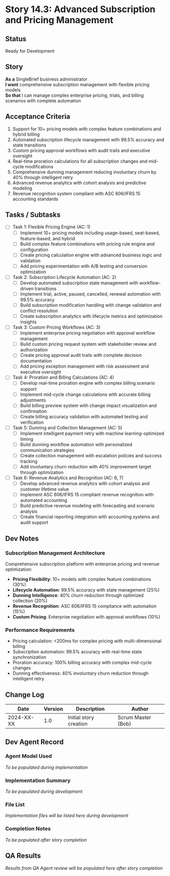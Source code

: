 # Story 14.3: Advanced Subscription and Pricing Management

## Status
Ready for Development

## Story
**As a** SingleBrief business administrator  
**I want** comprehensive subscription management with flexible pricing models  
**So that** I can manage complex enterprise pricing, trials, and billing scenarios with complete automation

## Acceptance Criteria
1. Support for 10+ pricing models with complex feature combinations and hybrid billing
2. Automated subscription lifecycle management with 99.5% accuracy and state transitions
3. Custom pricing approval workflows with audit trails and executive oversight
4. Real-time proration calculations for all subscription changes and mid-cycle modifications
5. Comprehensive dunning management reducing involuntary churn by 40% through intelligent retry
6. Advanced revenue analytics with cohort analysis and predictive modeling
7. Revenue recognition system compliant with ASC 606/IFRS 15 accounting standards

## Tasks / Subtasks
- [ ] Task 1: Flexible Pricing Engine (AC: 1)
  - [ ] Implement 10+ pricing models including usage-based, seat-based, feature-based, and hybrid
  - [ ] Build complex feature combinations with pricing rule engine and configuration
  - [ ] Create pricing calculation engine with advanced business logic and validation
  - [ ] Add pricing experimentation with A/B testing and conversion optimization
- [ ] Task 2: Subscription Lifecycle Automation (AC: 2)
  - [ ] Develop automated subscription state management with workflow-driven transitions
  - [ ] Implement trial, active, paused, cancelled, renewal automation with 99.5% accuracy
  - [ ] Build subscription modification handling with change validation and conflict resolution
  - [ ] Create subscription analytics with lifecycle metrics and optimization insights
- [ ] Task 3: Custom Pricing Workflows (AC: 3)
  - [ ] Implement enterprise pricing negotiation with approval workflow management
  - [ ] Build custom pricing request system with stakeholder review and authorization
  - [ ] Create pricing approval audit trails with complete decision documentation
  - [ ] Add pricing exception management with risk assessment and executive oversight
- [ ] Task 4: Proration and Billing Calculations (AC: 4)
  - [ ] Develop real-time proration engine with complex billing scenario support
  - [ ] Implement mid-cycle change calculations with accurate billing adjustments
  - [ ] Build billing preview system with change impact visualization and confirmation
  - [ ] Create billing accuracy validation with automated testing and verification
- [ ] Task 5: Dunning and Collection Management (AC: 5)
  - [ ] Implement intelligent payment retry with machine learning-optimized timing
  - [ ] Build dunning workflow automation with personalized communication strategies
  - [ ] Create collection management with escalation policies and success tracking
  - [ ] Add involuntary churn reduction with 40% improvement target through optimization
- [ ] Task 6: Revenue Analytics and Recognition (AC: 6, 7)
  - [ ] Develop advanced revenue analytics with cohort analysis and customer lifetime value
  - [ ] Implement ASC 606/IFRS 15 compliant revenue recognition with automated accounting
  - [ ] Build predictive revenue modeling with forecasting and scenario analysis
  - [ ] Create financial reporting integration with accounting systems and audit support

## Dev Notes

### Subscription Management Architecture
Comprehensive subscription platform with enterprise pricing and revenue optimization:
- **Pricing Flexibility**: 10+ models with complex feature combinations (30%)
- **Lifecycle Automation**: 99.5% accuracy with state management (25%)
- **Dunning Intelligence**: 40% churn reduction through optimized collection (20%)
- **Revenue Recognition**: ASC 606/IFRS 15 compliance with automation (15%)
- **Custom Pricing**: Enterprise negotiation with approval workflows (10%)

### Performance Requirements
- Pricing calculation: <200ms for complex pricing with multi-dimensional billing
- Subscription automation: 99.5% accuracy with real-time state synchronization
- Proration accuracy: 100% billing accuracy with complex mid-cycle changes
- Dunning effectiveness: 40% involuntary churn reduction through intelligent retry

## Change Log
| Date | Version | Description | Author |
|------|---------|-------------|---------|
| 2024-XX-XX | 1.0 | Initial story creation | Scrum Master (Bob) |

## Dev Agent Record

### Agent Model Used
*To be populated during implementation*

### Implementation Summary
*To be populated during development*

### File List
*Implementation files will be listed here during development*

### Completion Notes
*To be populated after story completion*

## QA Results
*Results from QA Agent review will be populated here after story completion*
